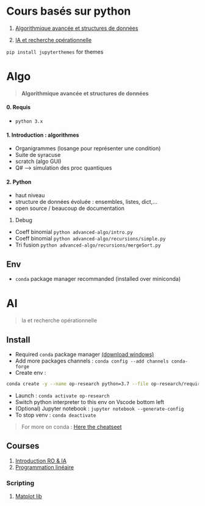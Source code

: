 # Cours basés sur python

1. [Algorithmique avancée et structures de données](#Algo)

1. [IA et recherche opérationnelle](#AI)

`pip install jupyterthemes` for themes

# Algo
> **Algorithmique avancée et structures de données**

#### 0. Requis

- `python 3.x`

#### 1. Introduction : algorithmes

- Organigrammes (losange pour représenter une condition)
- Suite de syracuse
- scratch (algo GUI)
- Q# --> simulation des proc quantiques

#### 2. Python

- haut niveau
- structure de données évoluée : ensembles, listes, dict,...
- open source / beaucoup de documentation

1. Debug

- Coeff binomial `python advanced-algo/intro.py`
- Coeff binomial `python advanced-algo/recursions/simple.py`
- Tri fusion `python advanced-algo/recursions/mergeSort.py`

## Env

- `conda` package manager recommanded (installed over miniconda)

# AI
> Ia et recherche opérationnelle

## Install

- Required `conda` package manager [(download windows)](https://repo.anaconda.com/miniconda/Miniconda3-latest-Windows-x86_64.exe)
- Add more packages channels : `conda config --add channels conda-forge`
- Create env :
```sh
conda create -y --name op-research python=3.7 --file op-research/requirements.txt
```

- Launch : `conda activate op-research`
- Switch python interpreter to this env on Vscode bottom left
- (Optional) Jupyter notebook : `jupyter notebook --generate-config`
- To stop venv : `conda deactivate`

> For more on conda : [Here the cheatseet](https://docs.conda.io/projects/conda/en/4.6.0/_downloads/52a95608c49671267e40c689e0bc00ca/conda-cheatsheet.pdf)

## Courses

1. [Introduction RO & IA](doc/op-research/intro.md)
1. [Programmation linéaire](doc/op-research/linear-prog-simplexes.md)

### Scripting
1. [Matplot lib](https://mmas.github.io/conics-matplotlib)
